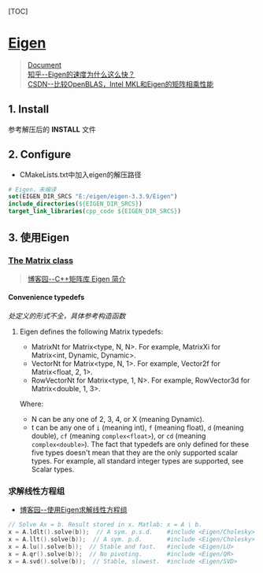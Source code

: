 [TOC]

# [Eigen](https://eigen.tuxfamily.org/index.php?title=Main_Page)

> [Document](https://eigen.tuxfamily.org/dox/)  
> [知乎--Eigen的速度为什么这么快？](https://www.zhihu.com/question/28571059)  
> [CSDN--比较OpenBLAS，Intel MKL和Eigen的矩阵相乘性能](https://blog.csdn.net/AMDS123/article/details/72761039)

## 1. Install
参考解压后的 **INSTALL** 文件

## 2. Configure
- CMakeLists.txt中加入eigen的解压路径  
```Cmake
# Eigen，未编译
set(EIGEN_DIR_SRCS "E:/eigen/eigen-3.3.9/Eigen")
include_directories(${EIGEN_DIR_SRCS})
target_link_libraries(cpp_code ${EIGEN_DIR_SRCS})
```

## 3. 使用Eigen
### [The Matrix class](https://eigen.tuxfamily.org/dox/group__TutorialMatrixClass.html)

> [博客园--C++矩阵库 Eigen 简介](https://www.cnblogs.com/rainbow70626/p/8819119.html)  

#### Convenience typedefs  
*处定义的形式不全，具体参考构造函数*  
1. Eigen defines the following Matrix typedefs:  
    - MatrixNt for Matrix<type, N, N>. For example, MatrixXi for Matrix<int, Dynamic, Dynamic>.
    - VectorNt for Matrix<type, N, 1>. For example, Vector2f for Matrix<float, 2, 1>.
    - RowVectorNt for Matrix<type, 1, N>. For example, RowVector3d for Matrix<double, 1, 3>.  

	Where:  
    - N can be any one of 2, 3, 4, or X (meaning Dynamic).  
    - t can be any one of `i` (meaning int), `f` (meaning float), `d` (meaning double), `cf` (meaning `complex<float>`), or `cd` (meaning `complex<double>`). The fact that typedefs are only defined for these five types doesn't mean that they are the only supported scalar types. For example, all standard integer types are supported, see Scalar types.

### 求解线性方程组
- [博客园--使用Eigen求解线性方程组](https://www.cnblogs.com/feifanrensheng/articles/8510702.html)  
```c++
// Solve Ax = b. Result stored in x. Matlab: x = A \ b.
x = A.ldlt().solve(b));  // A sym. p.s.d.    #include <Eigen/Cholesky>
x = A.llt().solve(b));  // A sym. p.d.       #include <Eigen/Cholesky>
x = A.lu().solve(b));  // Stable and fast.   #include <Eigen/LU>
x = A.qr().solve(b));  // No pivoting.       #include <Eigen/QR>
x = A.svd().solve(b));  // Stable, slowest.  #include <Eigen/SVD>
```

